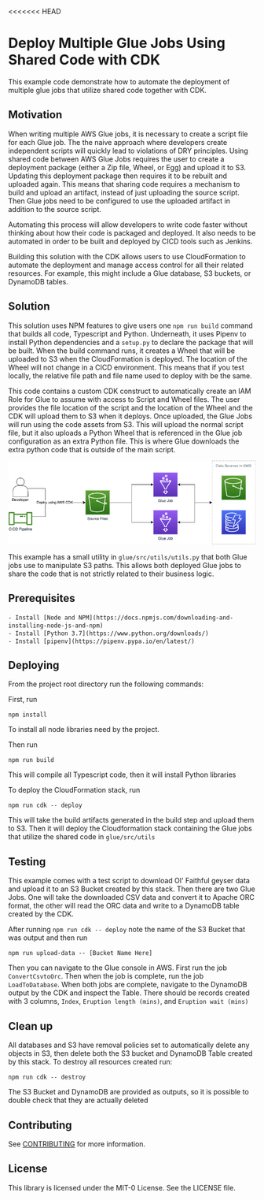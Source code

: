<<<<<<< HEAD
# Deploy Multiple Glue Jobs Using Shared Code with CDK

This example code demonstrate how to automate the deployment of multiple glue jobs that utilize shared code together with CDK.

## Motivation

When writing multiple AWS Glue jobs, it is necessary to create a script file for each Glue job. The the naive approach where developers create independent scripts will quickly lead to violations of DRY principles. Using shared code between AWS Glue Jobs requires the user to create a deployment package (either a Zip file, Wheel, or Egg) and upload it to S3. Updating this deployment package then requires it to be rebuilt and uploaded again. This means that sharing code requires a mechanism to build and upload an artifact, instead of just uploading the source script. Then Glue jobs need to be configured to use the uploaded artifact in addition to the source script.

Automating this process will allow developers to write code faster without thinking about how their code is packaged and deployed. It also needs to be automated in order to be built and deployed by CICD tools such as Jenkins.

Building this solution with the CDK allows users to use CloudFormation to automate the deployment and manage access control for all their related resources. For example, this might include a Glue database, S3 buckets, or DynamoDB tables.

## Solution

This solution uses NPM features to give users one `npm run build` command that builds all code, Typescript and Python. Underneath, it uses Pipenv to install Python dependencies and a `setup.py` to declare the package that will be built. When the build command runs, it creates a Wheel that will be uploaded to S3 when the CloudFormation is deployed. The location of the Wheel will not change in a CICD environment. This means that if you test locally, the relative file path and file name used to deploy with be the same.

This code contains a custom CDK construct to automatically create an IAM Role for Glue to assume with access to Script and Wheel files. The user provides the file location of the script and the location of the Wheel and the CDK will upload them to S3 when it deploys. Once uploaded, the Glue Jobs will run using the code assets from S3. This will upload the normal script file, but it also uploads a Python Wheel that is referenced in the Glue job configuration as an extra Python file. This is where Glue downloads the extra python code that is outside of the main script.

![](assets/deploy-cdk-with-glue.drawio.png)

This example has a small utility in `glue/src/utils/utils.py` that both Glue jobs use to manipulate S3 paths. This allows both deployed Glue jobs to share the code that is not strictly related to their business logic.

## Prerequisites

    - Install [Node and NPM](https://docs.npmjs.com/downloading-and-installing-node-js-and-npm)
    - Install [Python 3.7](https://www.python.org/downloads/)
    - Install [pipenv](https://pipenv.pypa.io/en/latest/)

## Deploying

From the project root directory run the following commands:

First, run

```
npm install
```

To install all node libraries need by the project.

Then run

```
npm run build
```

This will compile all Typescript code, then it will install Python libraries

To deploy the CloudFormation stack, run

```
npm run cdk -- deploy
```

This will take the build artifacts generated in the build step and upload them to S3. Then it will deploy the Cloudformation stack containing the Glue jobs that utilize the shared code in `glue/src/utils`

## Testing

This example comes with a test script to download Ol' Faithful geyser data and upload it to an S3 Bucket created by this stack. Then there are two Glue Jobs. One will take the downloaded CSV data and convert it to Apache ORC format, the other will read the ORC data and write to a DynamoDB table created by the CDK.

After running `npm run cdk -- deploy` note the name of the S3 Bucket that was output and then run

```
npm run upload-data -- [Bucket Name Here]
```

Then you can navigate to the Glue console in AWS. First run the job `ConvertCsvtoOrc`. Then when the job is complete, run the job `LoadToDatabase`. When both jobs are complete, navigate to the DynamoDB output by the CDK and inspect the Table. There should be records created with 3 columns, `Index`, `Eruption length (mins)`, and `Eruption wait (mins)`

## Clean up

All databases and S3 have removal policies set to automatically delete any objects in S3, then delete both the S3 bucket and DynamoDB Table created by this stack. To destroy all resources created run:

```
npm run cdk -- destroy
```

The S3 Bucket and DynamoDB are provided as outputs, so it is possible to double check that they are actually deleted

## Contributing

See [CONTRIBUTING](CONTRIBUTING.md#security-issue-notifications) for more information.

## License

This library is licensed under the MIT-0 License. See the LICENSE file.
